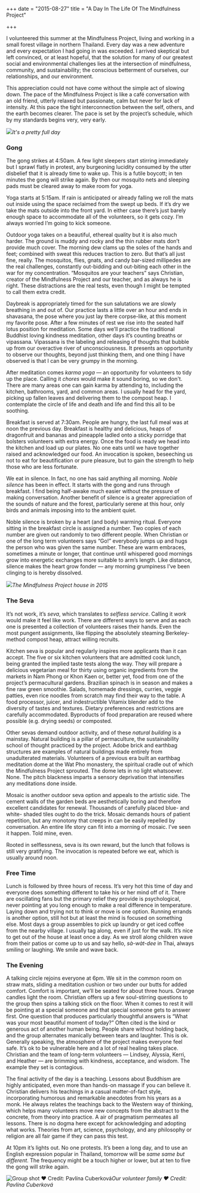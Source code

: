 +++
date = "2015-08-27"
title = "A Day In The Life Of The Mindfulness Project"

+++

I volunteered this summer at the Mindfulness Project, living and working in a small forest village in northern Thailand. Every day was a new adventure and every expectation I had going in was exceeded. I arrived skeptical but left convinced, or at least hopeful, that the solution for many of our greatest social and environmental challenges lies at the intersection of mindfulness, community, and sustainability; the conscious betterment of ourselves, our relationships, and our environment.

This appreciation could not have come without the simple act of slowing down. The pace of the Mindfulness Project is like a café conversation with an old friend, utterly relaxed but passionate, calm but never for lack of intensity. At this pace the tight interconnection between the self, others, and the earth becomes clearer. The pace is set by the project’s schedule, which by my standards begins very, very early.

![](/images/thailand-13.png)*It's a pretty full day*

### Gong

The gong strikes at 4:50am. A few light sleepers start stirring immediately but I sprawl flatly in protest, any burgeoning lucidity consumed by the utter disbelief that it is already time to wake up. This is a futile boycott; in ten minutes the gong will strike again. By then our mosquito nets and sleeping pads must be cleared away to make room for yoga.

Yoga starts at 5:15am. If rain is anticipated or already falling we roll the mats out inside using the space reclaimed from the swept up beds. If it’s dry we take the mats outside into the front yard. In either case there’s just barely enough space to accommodate all of the volunteers, so it gets cozy. I’m always worried I’m going to kick someone.

Outdoor yoga takes on a beautiful, ethereal quality but it is also much harder. The ground is muddy and rocky and the thin rubber mats don’t provide much cover. The morning dew clams up the soles of the hands and feet; combined with sweat this reduces traction to zero. But that’s all just fine, really. The mosquitos, flies, gnats, and candy bar-sized millipedes are the real challenges, constantly out-bidding and out-biting each other in the war for my concentration. “Mosquitos are your teachers” says Christian, creator of the Mindfulness Project and our teacher, and as always he is right. These distractions are the real tests, even though I might be tempted to call them extra credit.

Daybreak is appropriately timed for the sun salutations we are slowly breathing in and out of. Our practice lasts a little over an hour and ends in shavasana, the pose where you just lay there corpse-like, at this moment my favorite pose. After a few minutes of rest we rise into the seated half lotus position for meditation. Some days we’ll practice the traditional Buddhist loving kindness meditation, other days it’s counting breaths or vipassana. Vipassana is the labeling and releasing of thoughts that bubble up from our overactive river of unconsciousness. It presents an opportunity to observe our thoughts, beyond just thinking them, and one thing I have observed is that I can be very grumpy in the morning.

After meditation comes *karma yoga* — an opportunity for volunteers to tidy up the place. Calling it *chores* would make it sound boring, so we don't. There are many areas one can gain karma by attending to, including the kitchen, bathrooms, yard, and common areas. I usually head for the yard, picking up fallen leaves and delivering them to the compost heap. I contemplate the circle of life and death and life and find this all to be soothing.

Breakfast is served at 7:30am. People are hungry, the last full meal was at noon the previous day. Breakfast is healthy and delicious, heaps of dragonfruit and bananas and pineapple ladled onto a sticky porridge that bolsters volunteers with extra energy. Once the food is ready we head into the kitchen and load up our plates. No one eats until we have together raised and acknowledged our food. An invocation is spoken, beseeching us not to eat for beautification or pure pleasure, but to gain the strength to help those who are less fortunate.

We eat in silence. In fact, no one has said anything all morning. *Noble silence* has been in effect. It starts with the gong and runs through breakfast. I find being half-awake much easier without the pressure of making conversation. Another benefit of silence is a greater appreciation of the sounds of nature and the forest, particularly serene at this hour, only birds and animals imposing into to the ambient quiet.

Noble silence is broken by a heart (and body) warming ritual. Everyone sitting in the breakfast circle is assigned a number. Two copies of each number are given out randomly to two different people. When Christian or one of the long term volunteers says “Go!” everybody jumps up and hugs the person who was given the same number. These are warm embraces, sometimes a minute or longer, that continue until whispered good mornings grow into energetic exchanges more suitable to arm’s length. Like distance, silence makes the heart grow fonder — any morning grumpiness I’ve been clinging to is hereby dissolved.

![](/images/thailand-12.jpeg)*The Mindfulness Project house in 2015*

### The Seva

It’s not work, it’s *seva*, which translates to *selfless service*. Calling it *work* would make it feel like work. There are different ways to serve and as each one is presented a collection of volunteers raises their hands. Even the most pungent assignments, like flipping the absolutely steaming Berkeley-method compost heap, attract willing recruits.

Kitchen seva is popular and regularly inspires more applicants than it can accept. The five or six kitchen volunteers that are admitted cook lunch, being granted the implied taste tests along the way. They will prepare a delicious vegetarian meal for thirty using organic ingredients from the markets in Nam Phong or Khon Kaen or, better yet, food from one of the project’s permacultural gardens. Brazilian spinach is in season and makes a fine raw green smoothie. Salads, homemade dressings, curries, veggie patties, even rice noodles from scratch may find their way to the table. A food processor, juicer, and indestructible Vitamix blender add to the diversity of tastes and textures. Dietary preferences and restrictions are carefully accommodated. Byproducts of food preparation are reused where possible (e.g. drying seeds) or composted.

Other sevas demand outdoor activity, and of these *natural building* is a mainstay. Natural building is a pillar of permaculture, the sustainability school of thought practiced by the project. Adobe brick and earthbag structures are examples of natural buildings made entirely from unadulterated materials. Volunteers of a previous era built an earthbag meditation dome at the Wat Pho monastery, the spiritual cradle out of which the Mindfulness Project sprouted. The dome lets in no light whatsoever. None. The pitch blackness imparts a sensory deprivation that intensifies any meditations done inside.

Mosaic is another outdoor seva option and appeals to the artistic side. The cement walls of the garden beds are aesthetically boring and therefore excellent candidates for renewal. Thousands of carefully placed blue- and white- shaded tiles ought to do the trick. Mosaic demands hours of patient repetition, but any monotony that creeps in can be easily repelled by conversation. An entire life story can fit into a morning of mosaic. I’ve seen it happen. Told mine, even.

Rooted in selflessness, seva is its own reward, but the lunch that follows is still very gratifying. The invocation is repeated before we eat, which is usually around noon.

### Free Time

Lunch is followed by three hours of recess. It’s very hot this time of day and everyone does something different to take his or her mind off of it. There are oscillating fans but the primary relief they provide is psychological, never pointing at you long enough to make a real difference in temperature. Laying down and trying not to think or move is one option. Running errands is another option, still hot but at least the mind is focused on something else. Most days a group assembles to pick up laundry or get iced coffee from the nearby village. I usually tag along, even if just for the walk. It’s nice to get out of the house at least once a day. As we stroll along children wave from their patios or come up to us and say hello, *sà-wàt-dee* in Thai, always smiling or laughing. We smile and wave back.

### The Evening

A talking circle rejoins everyone at 6pm. We sit in the common room on straw mats, sliding a meditation cushion or two under our butts for added comfort. Comfort is important, we’ll be seated for about three hours. Orange candles light the room. Christian offers up a few soul-stirring questions to the group then spins a talking stick on the floor. When it comes to rest it will be pointing at a special someone and that special someone gets to answer first. One question that produces particularly thoughtful answers is “What was your most beautiful moment of today?” Often cited is the kind or generous act of another human being. People share without holding back, and the group alternates manically between tears and laughter. This is ok. Generally speaking, the atmosphere of the project makes everyone feel safe. It’s ok to be vulnerable here and a lot of real healing takes place. Christian and the team of long-term volunteers — Lindsey, Alyssia, Kerri, and Heather — are brimming with kindness, acceptance, and wisdom. The example they set is contagious.

The final activity of the day is a teaching. Lessons about Buddhism are highly anticipated, even more than hands-on massage if you can believe it. Christian delivers his teachings in a casual matter-of-fact style, incorporating humorous and remarkable anecdotes from his years as a monk. He always relates the teachings back to the Western way of thinking, which helps many volunteers move new concepts from the abstract to the concrete, from theory into practice. A air of pragmatism permeates all lessons. There is no dogma here except for acknowledging and adopting what works. Theories from art, science, psychology, and any philosophy or religion are all fair game if they can pass this test.

At 10pm it’s lights out. No one protests. It’s been a long day, and to use an English expression popular in Thailand, tomorrow will be *same same but different*. The frequency might be a touch higher or lower, but at ten to five the gong will strike again.

![Group shot ♥ Credit: Pavlína Cuberková](/images/thailand-11.jpeg)*Our volunteer family ♥ Credit: Pavlína Cuberková*
